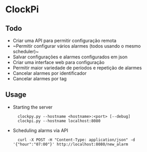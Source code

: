 # ClockPi

## Todo
* Criar uma API para permitir configuração remota
* ~Permitir configurar vários alarmes (todos usando o mesmo scheduler)~
* Salvar configurações e alarmes configurados em json
* Criar uma interface web para configuração
* Permitir maior variedade de períodos e repetição de alarmes
* Cancelar alarmes por identificador
* Cancelar alarmes por tag

## Usage

* Starting the server

		clockpy.py --hostname <hostname>:<port> [--debug]
		clockpi.py --hostname localhost:8080


* Scheduling alarms via API

		curl -X POST -H "Content-Type: application/json" -d '{"hour":"07:00"}' http://localhost:8080/new_alarm
